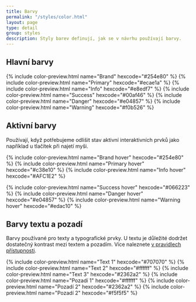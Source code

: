 ```yaml
---
title: Barvy
permalink: "/styles/color.html"
layout: page
type: detail
group: styles
description: Styly barev definují, jak se v návrhu používají barvy.
---
```


## Hlavní barvy

{% include color-preview.html name="Brand" hexcode="#254e80" %}
{% include color-preview.html name="Primary" hexcode="#ecae1a" %}
{% include color-preview.html name="Info" hexcode="#e8edf7" %}
{% include color-preview.html name="Success" hexcode="#00af46" %}
{% include color-preview.html name="Danger" hexcode="#e04857" %}
{% include color-preview.html name="Warning" hexcode="#f0b526" %}

## Aktivní barvy

Používají, když potřebujeme odlišit stav aktivní interaktivních prvků jako například u tlačítek při najetí myši.

{% include color-preview.html name="Brand hover" hexcode="#254e80" %}
{% include color-preview.html name="Primary hover" hexcode="#c38e10" %}
{% include color-preview.html name="Info hover" hexcode="#AFC1E2" %}

{% include color-preview.html name="Success hover" hexcode="#066223" %}
{% include color-preview.html name="Danger hover" hexcode="#e04857" %}
{% include color-preview.html name="Warning hover" hexcode="#edac10" %}

## Barvy textu a pozadí

Barvy používané pro texty a typografické prvky. U textu je důležité dodržet dostatečný kontrast mezi textem a pozadím. Více naleznete [v pravidlech přístupnosti](/mv-design-system/guidelines/accessibility.html).

{% include color-preview.html name="Text 1" hexcode="#707070" %}
{% include color-preview.html name="Text 2" hexcode="#ffffff" %}
{% include color-preview.html name="Text 3" hexcode="#2362a2" %}
{% include color-preview.html name="Pozadí 1" hexcode="#ffffff" %}
{% include color-preview.html name="Pozadí 2" hexcode="#2362a2" %}
{% include color-preview.html name="Pozadí 2" hexcode="#f5f5f5" %}
